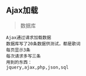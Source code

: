 **Ajax加载**
----
>数据库

	Ajax通过请求加载数据
	数据库写了20条数据供测试，都是歌词
	每页显示3条
	每次请求多写三条
	用到的东西：
	jquery,ajax,php,json,sql